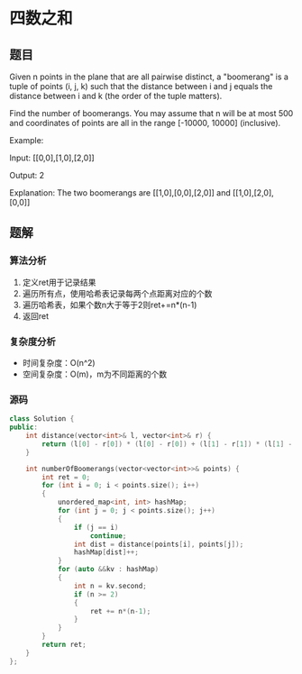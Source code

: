 # 四数之和
## 题目
Given n points in the plane that are all pairwise distinct, a "boomerang" is a tuple of points (i, j, k) such that the distance between i and j equals the distance between i and k (the order of the tuple matters).

Find the number of boomerangs. You may assume that n will be at most 500 and coordinates of points are all in the range [-10000, 10000] (inclusive).

Example:

Input:
[[0,0],[1,0],[2,0]]

Output:
2

Explanation:
The two boomerangs are [[1,0],[0,0],[2,0]] and [[1,0],[2,0],[0,0]]

## 题解
### 算法分析
1. 定义ret用于记录结果
2. 遍历所有点，使用哈希表记录每两个点距离对应的个数
3. 遍历哈希表，如果个数n大于等于2则ret+=n*(n-1)
4. 返回ret
### 复杂度分析
+ 时间复杂度：O(n^2)
+ 空间复杂度：O(m)，m为不同距离的个数
### 源码
```C++ []
class Solution {
public:
    int distance(vector<int>& l, vector<int>& r) {
        return (l[0] - r[0]) * (l[0] - r[0]) + (l[1] - r[1]) * (l[1] - r[1]);
    }

    int numberOfBoomerangs(vector<vector<int>>& points) {
        int ret = 0;
        for (int i = 0; i < points.size(); i++)
        {
            unordered_map<int, int> hashMap;
            for (int j = 0; j < points.size(); j++)
            {
                if (j == i)
                    continue;
                int dist = distance(points[i], points[j]);
                hashMap[dist]++;
            }
            for (auto &&kv : hashMap)
            {
                int n = kv.second;
                if (n >= 2)
                {
                    ret += n*(n-1);
                }
            }            
        }
        return ret;
    }
};